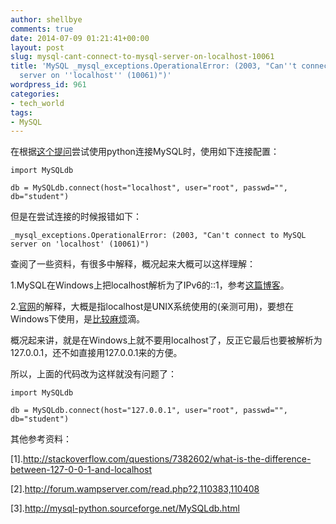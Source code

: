 ```yaml
---
author: shellbye
comments: true
date: 2014-07-09 01:21:41+00:00
layout: post
slug: mysql-cant-connect-to-mysql-server-on-localhost-10061
title: 'MySQL _mysql_exceptions.OperationalError: (2003, "Can''t connect to MySQL
  server on ''localhost'' (10061)")'
wordpress_id: 961
categories:
- tech_world
tags:
- MySQL
---
```


在根据[这个提问](http://stackoverflow.com/questions/372885/how-do-i-connect-to-a-mysql-database-in-python)尝试使用python连接MySQL时，使用如下连接配置：

    
    import MySQLdb
    
    db = MySQLdb.connect(host="localhost", user="root", passwd="", db="student")


但是在尝试连接的时候报错如下：

    
    _mysql_exceptions.OperationalError: (2003, "Can't connect to MySQL server on 'localhost' (10061)")


查阅了一些资料，有很多中解释，概况起来大概可以这样理解：

1.MySQL在Windows上把localhost解析为了IPv6的::1，参考[这篇博客](http://www.victor-ratajczyk.com/post/2012/02/25/mysql-fails-to-resolve-localhost-disable-ipv6-on-windows.aspx)。

2.[官网](http://dev.mysql.com/doc/refman/5.6/en/can-not-connect-to-server.html)的解释，大概是指localhost是UNIX系统使用的(亲测可用)，要想在Windows下使用，是[比较麻烦](http://dev.mysql.com/doc/refman/5.0/en/connecting.html)滴。

概况起来讲，就是在Windows上就不要用localhost了，反正它最后也要被解析为127.0.0.1，还不如直接用127.0.0.1来的方便。

所以，上面的代码改为这样就没有问题了：

    
    import MySQLdb
    
    db = MySQLdb.connect(host="127.0.0.1", user="root", passwd="", db="student")


其他参考资料：

[1].http://stackoverflow.com/questions/7382602/what-is-the-difference-between-127-0-0-1-and-localhost

[2].http://forum.wampserver.com/read.php?2,110383,110408

[3].http://mysql-python.sourceforge.net/MySQLdb.html
